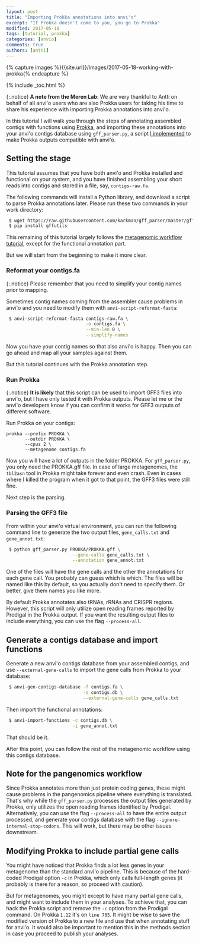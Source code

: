 ```yaml
---
layout: post
title: "Importing Prokka annotations into anvi'o"
excerpt: "If Prokka doesn't come to you, you go to Prokka"
modified: 2017-05-18
tags: [tutorial, prokka]
categories: [anvio]
comments: true
authors: [antti]
---
```


{% capture images %}{{site.url}}/images/2017-05-18-working-with-prokka{% endcapture %}

{% include _toc.html %}

{:.notice}
**A note from the Meren Lab**: We are very thankful to Antti on behalf of all anvi'o users who are also Prokka users for taking his time to share his experience with importing Prokka annotations into anvi'o.

In this tutorial I will walk you through the steps of annotating assembled contigs with functions using [Prokka](https://github.com/tseemann/prokka), and importing these annotations into your anvi'o contigs database using `gff_parser.py`, a script [I implemented](https://github.com/karkman/gff_parser) to make Prokka outputs compatible with anvi'o.

## Setting the stage

This tutorial assumes that you have both anvi'o and Prokka installed and functional on your system, and you have finished assembling your short reads into contigs and stored in a file, say, `contigs-raw.fa`.

The following commands will install a Python library, and download a script to parse Prokka annotations later. Please run these two commands in your work directory:

``` bash
 $ wget https://raw.githubusercontent.com/karkman/gff_parser/master/gff_parser.py -O gff_parser.py
 $ pip install gffutils
```

This remaining of this tutorial largely follows the [metagenomic workflow tutorial](http://merenlab.org/2016/06/22/anvio-tutorial-v2/), except for the functional annotation part.

But we will start from the beginning to make it more clear.

### Reformat your contigs.fa

{:.notice}
Please remember that you need to simplify your contig names prior to mapping.

Sometimes contig names coming from the assembler cause problems in anvi'o and you need to modify them with `anvi-script-reformat-fasta`:

``` bash
 $ anvi-script-reformat-fasta contigs-raw.fa \
                              -o contigs.fa \
                              --min-len 0 \
                              --simplify-names
```

Now you have your contig names so that also anvi'o is happy. Then you can go ahead and map all your samples against them.

But this tutorial continues with the Prokka annotation step.

### Run Prokka

{:.notice}
**It is likely** that this script can be used to import GFF3 files into anvi'o, but I have only tested it with Prokka outputs. Please let me or the anvi'o developers know if you can confirm it works for GFF3 outputs of different software.

Run Prokka on your contigs:

```
prokka --prefix PROKKA \
       --outdir PROKKA \
       --cpus 2 \
       --metagenome contigs.fa
```

Now you will have a lot of outputs in the folder PROKKA. For `gff_parser.py`, you only need the PROKKA.gff file. In case of large metagenomes, the `tbl2asn` tool in Prokka might take forever and even crash. Even in cases where I killed the program when it got to that point, the GFF3 files were still fine.

Next step is the parsing. 

### Parsing the GFF3 file

From within your anvi'o virtual environment, you can run the following command line to generate the two output files, `gene_calls.txt` and `gene_annot.txt`:

``` bash
 $ python gff_parser.py PROKKA/PROKKA.gff \
                         --gene-calls gene_calls.txt \
                         --annotation gene_annot.txt
```

One of the files will have the gene calls and the other the annotations for each gene call. You probably can guess which is which. The files will be named like this by default, so you actually don't need to specify them. Or better, give them names you like more.

By default Prokka annotates also tRNAs, rRNAs and CRISPR regions. However, this script will only utilize open reading frames reported by Prodigal in the Prokka output. If you want the resulting output files to include everything, you can use the flag `--process-all`.

## Generate a contigs database and import functions

Generate a new anvi'o contigs database from your assembled contigs, and use `--external-gene-calls` to import the gene calls from Prokka to your database:

``` bash
 $ anvi-gen-contigs-database -f contigs.fa \
                             -o contigs.db \
                             --external-gene-calls gene_calls.txt
```

Then import the functional annotations:

``` bash
 $ anvi-import-functions -c contigs.db \
                         -i gene_annot.txt
```

That should be it.

After this point, you can follow the rest of the metagenomic workflow using this contigs database.

## Note for the pangenomics workflow

Since Prokka annotates more than just protein coding genes, these might cause problems in the pangenomics pipeline where everything is translated. That's why while the `gff_parser.py` processes the output files generated by Prokka, only utilizes the open reading frames identified by Prodigal. Alternatively, you can use the flag `--process-all` to have the entire output processed, and generate your contigs database with the flag `--ignore-internal-stop-codons`. This will work, but there may be other issues downstream.

## Modifying Prokka to include partial gene calls

You might have noticed that Prokka finds a lot less genes in your metagenome than the standard anvi'o pipeline. This is because of the hard-coded Prodigal option `-c` in Prokka, which only calls full-length genes (it probably is there for a reason, so proceed with caution).

But for metagenomes, you might except to have many partial gene calls, and might want to include them in your analyses. To achieve that, you can hack the Prokka script and remove the `-c` option from the Prodigal command. On Prokka `1.12` it's on `line 705`. It might be wise to save the modified version of Prokka to a new file and use that when annotating stuff for anvi'o. It would also be important to mention this in the methods section in case you proceed to publish your analyses.

<div style="margin:50px">&nbsp;</div>
